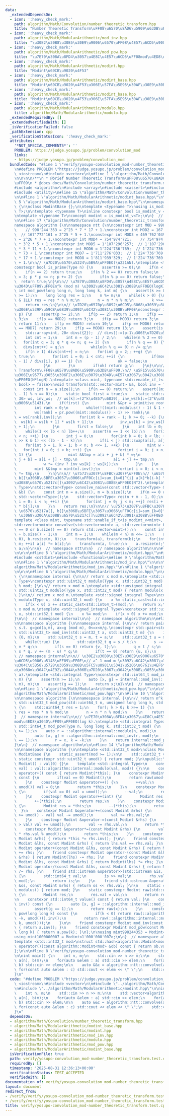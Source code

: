```yaml
---
data:
  _extendedDependsOn:
  - icon: ':heavy_check_mark:'
    path: algorithm/Math/Convolution/number_theoretic_transform.hpp
    title: "Number Theoretic Transform\uFF08\u6570\u8AD6\u5909\u63DB\uFF09"
  - icon: ':heavy_check_mark:'
    path: algorithm/Math/ModularArithmetic/mod_inv.hpp
    title: "\u30E2\u30B8\u30E5\u30E9\u9006\u6570\uFF08\u4E57\u6CD5\u9006\u5143\uFF09"
  - icon: ':heavy_check_mark:'
    path: algorithm/Math/ModularArithmetic/mod_pow.hpp
    title: "\u7E70\u308A\u8FD4\u3057\u4E8C\u4E57\u6CD5\uFF08mod\u4ED8\u304D\uFF09"
  - icon: ':heavy_check_mark:'
    path: algorithm/Math/ModularArithmetic/modint.hpp
    title: "Modint\u69CB\u9020\u4F53"
  - icon: ':heavy_check_mark:'
    path: algorithm/Math/ModularArithmetic/modint_base.hpp
    title: "Modint\u69CB\u9020\u4F53\u306E\u57FA\u5E95\u30AF\u30E9\u30B9"
  - icon: ':heavy_check_mark:'
    path: algorithm/Math/ModularArithmetic/modint_base.hpp
    title: "Modint\u69CB\u9020\u4F53\u306E\u57FA\u5E95\u30AF\u30E9\u30B9"
  - icon: ':heavy_check_mark:'
    path: algorithm/Math/ModularArithmetic/modulo.hpp
    title: algorithm/Math/ModularArithmetic/modulo.hpp
  _extendedRequiredBy: []
  _extendedVerifiedWith: []
  _isVerificationFailed: false
  _pathExtension: cpp
  _verificationStatusIcon: ':heavy_check_mark:'
  attributes:
    '*NOT_SPECIAL_COMMENTS*': ''
    PROBLEM: https://judge.yosupo.jp/problem/convolution_mod
    links:
    - https://judge.yosupo.jp/problem/convolution_mod
  bundledCode: "#line 1 \"verify/yosupo-convolution_mod-number_theoretic_transform.test.cpp\"\
    \n#define PROBLEM \"https://judge.yosupo.jp/problem/convolution_mod\"\n\n#include\
    \ <iostream>\n#include <vector>\n\n#line 1 \"algorithm/Math/Convolution/number_theoretic_transform.hpp\"\
    \n\n\n\n/**\n * @brief Number Theoretic Transform\uFF08\u6570\u8AD6\u5909\u63DB\
    \uFF09\n * @docs docs/Math/Convolution/number_theoretic_transform.md\n */\n\n\
    #include <algorithm>\n#include <array>\n#include <cassert>\n#include <type_traits>\n\
    #include <utility>\n#line 15 \"algorithm/Math/Convolution/number_theoretic_transform.hpp\"\
    \n\n#line 1 \"algorithm/Math/ModularArithmetic/modint_base.hpp\"\n\n\n\n#line\
    \ 5 \"algorithm/Math/ModularArithmetic/modint_base.hpp\"\n\nnamespace algorithm\
    \ {\n\nclass ModintBase {};\n\ntemplate <typename T>\nusing is_modint = std::is_base_of<ModintBase,\
    \ T>;\n\ntemplate <typename T>\ninline constexpr bool is_modint_v = is_modint<T>::value;\n\
    \ntemplate <typename T>\nconcept modint = is_modint_v<T>;\n\n}  // namespace algorithm\n\
    \n\n#line 17 \"algorithm/Math/Convolution/number_theoretic_transform.hpp\"\n\n\
    namespace algorithm {\n\nnamespace ntt {\n\nconstexpr int MOD = 998'244'353; \
    \    // 998'244'353 = 2^23 * 7 * 17 + 1.\nconstexpr int MOD2 = 167'772'161;  \
    \  // 167'772'161 = 2^25 * 5 + 1.\nconstexpr int MOD3 = 469'762'049;    // 469'762'049\
    \ = 2^26 * 7 + 1.\nconstexpr int MOD4 = 754'974'721;    // 754'974'721 = 2^24\
    \ * 3^2 * 5 + 1.\nconstexpr int MOD5 = 1'107'296'257;  // 1'107'296'257 = 2^25\
    \ * 3 * 11 + 1.\nconstexpr int MOD6 = 1'224'736'769;  // 1'224'736'769 = 2^24\
    \ * 73 + 1.\nconstexpr int MOD7 = 1'711'276'033;  // 1'224'736'769 = 2^25 * 3\
    \ * 17 + 1.\nconstexpr int MOD8 = 1'811'939'329;  // 1'224'736'769 = 2^26 * 3^3\
    \ + 1.\n\n// \u7D20\u6570\u5224\u5B9A\uFF0EO(\u221AN).\ntemplate <typename Type>\n\
    constexpr bool is_prime(Type n) {\n    assert(n >= 0);\n    if(n < 2) return false;\n\
    \    if(n == 2) return true;\n    if(n % 2 == 0) return false;\n    for(Type p\
    \ = 3; p * p <= n; p += 2) {\n        if(n % p == 0) return false;\n    }\n  \
    \  return true;\n}\n\n// \u7E70\u308A\u8FD4\u3057\u4E8C\u4E57\u6CD5\uFF08mod\u4ED8\
    \u304D\uFF09\uFF0En^k (mod m) \u3092\u6C42\u3081\u308B\uFF0EO(logK).\nconstexpr\
    \ int mod_pow(long long n, long long k, int m) {\n    assert(k >= 0);\n    assert(m\
    \ >= 1);\n    long long res = 1;\n    n %= m;\n    while(k > 0) {\n        if(k\
    \ & 1LL) res = res * n % m;\n        n = n * n % m;\n        k >>= 1;\n    }\n\
    \    return res;\n}\n\n// \u7D20\u6570p\u3092\u6CD5\u3068\u3059\u308B\u6700\u5C0F\
    \u306E\u539F\u59CB\u6839\u3092\u6C42\u3081\u308B\uFF0E\nconstexpr int primitive_root(int\
    \ p) {\n    assert(p >= 2);\n    if(p == 2) return 1;\n    if(p == MOD) return\
    \ 3;\n    if(p == MOD2) return 3;\n    if(p == MOD3) return 3;\n    if(p == MOD4)\
    \ return 11;\n    if(p == MOD5) return 10;\n    if(p == MOD6) return 3;\n    if(p\
    \ == MOD7) return 29;\n    if(p == MOD8) return 13;\n    assert(is_prime(p));\n\
    \    std::array<int, 20> divs({2});  // divs[]:=(p-1\u306E\u7D20\u56E0\u6570).\n\
    \    int cnt = 1;\n    int n = (p - 1) / 2;\n    while(n % 2 == 0) n /= 2;\n \
    \   for(int q = 3; q * q <= n; q += 2) {\n        if(n % q == 0) {\n         \
    \   divs[cnt++] = q;\n            while(n % q == 0) n /= q;\n        }\n    }\n\
    \    if(n > 1) divs[cnt++] = n;\n    for(int g = 2;; ++g) {\n        bool ok =\
    \ true;\n        for(int i = 0; i < cnt; ++i) {\n            if(mod_pow(g, (p\
    \ - 1) / divs[i], p) == 1) {\n                ok = false;\n                break;\n\
    \            }\n        }\n        if(ok) return g;\n    }\n}\n\n// Number Theoretic\
    \ Transform\uFF08\u6570\u8AD6\u5909\u63DB\uFF09.\n// \u5F15\u6570\u306E\u6570\u5217\
    \u306E\u9577\u3055\u306F2\u306E\u3079\u304D\u4E57\u3067\u3042\u308B\u3053\u3068\
    \uFF0EO(N*logN).\ntemplate <class mint, typename std::enable_if_t<is_modint_v<mint>,\
    \ bool> = false>\nvoid transform(std::vector<mint> &a, bool inv = false) {\n \
    \   const int n = a.size();\n    if(n == 0) return;\n    assert((mint::modulus()\
    \ - 1) % n == 0);\n    static bool first = true;\n    static std::array<mint,\
    \ 30> ws, inv_ws;  // ws[k]:=(2^k\u4E57\u6839), inv_ws[k]:=(2^k\u4E57\u6839\u306E\
    \u9006\u5143).\n    if(first) {\n        mint &&pr = primitive_root(mint::modulus());\n\
    \        int rank = 0;\n        while(!((mint::modulus() - 1) & 1 << rank)) rank++;\n\
    \        ws[rank] = pr.pow((mint::modulus() - 1) >> rank);\n        inv_ws[rank]\
    \ = ws[rank].inv();\n        for(int k = rank - 1; k >= 0; --k) {\n          \
    \  ws[k] = ws[k + 1] * ws[k + 1];\n            inv_ws[k] = inv_ws[k + 1] * inv_ws[k\
    \ + 1];\n        }\n        first = false;\n    }\n    int lb = 0;  // lb:=log2(n).\n\
    \    while(1 << lb < n) lb++;\n    assert(n == 1 << lb);\n    for(int i = 0; i\
    \ < n; ++i) {\n        int j = 0;\n        for(int k = 0; k < lb; ++k) j |= (i\
    \ >> k & 1) << (lb - 1 - k);\n        if(i < j) std::swap(a[i], a[j]);\n    }\n\
    \    for(int b = 1, k = 1; b < n; b <<= 1, ++k) {\n        mint w = 1;\n     \
    \   for(int i = 0; i < b; ++i) {\n            for(int j = 0; j < n; j += b <<\
    \ 1) {\n                mint &&tmp = a[i + j + b] * w;\n                a[i +\
    \ j + b] = a[i + j] - tmp;\n                a[i + j] += tmp;\n            }\n\
    \            w *= (inv ? inv_ws[k] : ws[k]);\n        }\n    }\n    if(inv) {\n\
    \        mint &&tmp = mint(n).inv();\n        for(int i = 0; i < n; ++i) a[i]\
    \ *= tmp;\n    }\n}\n\n// \u7573\u307F\u8FBC\u307F\uFF0E\n// \u6570\u5217a[],\
    \ b[]\u306B\u5BFE\u3057\u3066\uFF0Cc[i]=sum_{k=0}^{i} a[k]*b[i-k] \u3068\u306A\
    \u308B\u6570\u5217c[]\u3092\u6C42\u3081\u308B\uFF0EO(N^2).\ntemplate <typename\
    \ Type>\nstd::vector<Type> convolve_naive(const std::vector<Type> &a, const std::vector<Type>\
    \ &b) {\n    const int n = a.size(), m = b.size();\n    if(n == 0 or m == 0) return\
    \ std::vector<Type>();\n    std::vector<Type> res(n + m - 1, 0);\n    for(int\
    \ i = 0; i < n; ++i) {\n        for(int j = 0; j < m; ++j) res[i + j] += a[i]\
    \ * b[j];\n    }\n    return res;\n}\n\n// \u7573\u307F\u8FBC\u307F\uFF0E\n//\
    \ \u6570\u5217a[], b[]\u306B\u5BFE\u3057\u3066\uFF0Cc[i]=sum_{k=0}^{i} a[k]*b[i-k]\
    \ \u3068\u306A\u308B\u6570\u5217c[]\u3092\u6C42\u3081\u308B\uFF0EO(N*logN).\n\
    template <class mint, typename std::enable_if_t<is_modint_v<mint>, bool> = false>\n\
    std::vector<mint> convolve(std::vector<mint> a, std::vector<mint> b) {\n    if(a.size()\
    \ == 0 or b.size() == 0) return std::vector<mint>();\n    const int n = a.size()\
    \ + b.size() - 1;\n    int m = 1;\n    while(m < n) m <<= 1;\n    a.resize(m,\
    \ 0), b.resize(m, 0);\n    transform(a), transform(b);\n    for(int i = 0; i <\
    \ m; ++i) a[i] *= b[i];\n    transform(a, true);\n    a.resize(n);\n    return\
    \ a;\n}\n\n}  // namespace ntt\n\n}  // namespace algorithm\n\n\n#line 1 \"algorithm/Math/ModularArithmetic/modint.hpp\"\
    \n\n\n\n#line 5 \"algorithm/Math/ModularArithmetic/modint.hpp\"\n#include <concepts>\n\
    #include <cstdint>\n#include <functional>\n#line 9 \"algorithm/Math/ModularArithmetic/modint.hpp\"\
    \n\n#line 1 \"algorithm/Math/ModularArithmetic/mod_inv.hpp\"\n\n\n\n#line 8 \"\
    algorithm/Math/ModularArithmetic/mod_inv.hpp\"\n\n#line 1 \"algorithm/Math/ModularArithmetic/modulo.hpp\"\
    \n\n\n\n#line 6 \"algorithm/Math/ModularArithmetic/modulo.hpp\"\n\nnamespace algorithm\
    \ {\n\nnamespace internal {\n\n// return x mod m.\ntemplate <std::unsigned_integral\
    \ Type>\nconstexpr std::uint32_t modulo(Type x, std::uint32_t mod) { return x\
    \ % mod; }\n\n// return x mod m.\ntemplate <std::unsigned_integral Type>\nconstexpr\
    \ std::uint32_t modulo(Type x, std::int32_t mod) { return modulo(x, static_cast<std::uint32_t>(mod));\
    \ }\n\n// return x mod m.\ntemplate <std::signed_integral Type>\nconstexpr std::uint32_t\
    \ modulo(Type x, std::uint32_t mod) {\n    x %= static_cast<std::int64_t>(mod);\n\
    \    if(x < 0) x += static_cast<std::int64_t>(mod);\n    return x;\n}\n\n// return\
    \ x mod m.\ntemplate <std::signed_integral Type>\nconstexpr std::uint32_t modulo(Type\
    \ x, std::int32_t mod) {\n    x %= mod;\n    if(x < 0) x += mod;\n    return x;\n\
    }\n\n}  // namespace internal\n\n}  // namespace algorithm\n\n\n#line 10 \"algorithm/Math/ModularArithmetic/mod_inv.hpp\"\
    \n\nnamespace algorithm {\n\nnamespace internal {\n\n// return pair of (x, g)\
    \ s.t. g=gcd(a,m), ax=g (mod m), 0<=x<m/g.\nconstexpr std::pair<std::uint32_t,\
    \ std::uint32_t> mod_inv(std::uint32_t a, std::uint32_t m) {\n    if(a == 0) return\
    \ {0, m};\n    std::uint32_t s = m, t = a;\n    std::uint32_t u = m, v = 1;\n\
    \    while(true) {\n        std::uint32_t q = s / t;\n        s -= t * q, u -=\
    \ v * q;\n        if(s == 0) return {v, t};\n        q = t / s;\n        t -=\
    \ s * q, v += (m - u) * q;\n        if(t == 0) return {u, s};\n    }\n}\n\n} \
    \ // namespace internal\n\n// \u30E2\u30B8\u30E5\u30E9\u9006\u6570\uFF08\u4E57\
    \u6CD5\u9006\u5143\uFF09\uFF0E\n// a^-1 mod m \u3092\u6C42\u3081\u308B\uFF0E\u89E3\
    \u304C\u5B58\u5728\u3059\u308B\u5FC5\u8981\u5341\u5206\u6761\u4EF6\u306F\uFF0C\
    a\u3068m\u304C\u4E92\u3044\u306B\u7D20\u3067\u3042\u308B\u3053\u3068\uFF0EO(log\
    \ a).\ntemplate <std::integral Type>\nconstexpr std::int64_t mod_inv(Type a, std::int32_t\
    \ m) {\n    assert(m >= 1);\n    auto [x, g] = internal::mod_inv(::algorithm::internal::modulo(a,\
    \ m), m);\n    assert(g == 1);\n    return x;\n}\n\n}  // namespace algorithm\n\
    \n\n#line 1 \"algorithm/Math/ModularArithmetic/mod_pow.hpp\"\n\n\n\n#line 7 \"\
    algorithm/Math/ModularArithmetic/mod_pow.hpp\"\n\n#line 10 \"algorithm/Math/ModularArithmetic/mod_pow.hpp\"\
    \n\nnamespace algorithm {\n\nnamespace internal {\n\n// return n^k mod m.\nconstexpr\
    \ std::uint32_t mod_pow(std::uint64_t n, unsigned long long k, std::uint32_t mod)\
    \ {\n    std::uint64_t res = 1;\n    for(; k > 0; k >>= 1) {\n        if(k & 1ULL)\
    \ res = res * n % mod;\n        n = n * n % mod;\n    }\n    return res;\n}\n\n\
    }  // namespace internal\n\n// \u7E70\u308A\u8FD4\u3057\u4E8C\u4E57\u6CD5\uFF08\
    mod\u4ED8\u304D\uFF09\uFF0EO(log k).\ntemplate <std::integral Type>\nconstexpr\
    \ std::int64_t mod_pow(Type n, long long k, std::int32_t mod) {\n    assert(mod\
    \ >= 1);\n    auto r = ::algorithm::internal::modulo(n, mod);\n    if(k < 0) {\n\
    \        auto [x, g] = ::algorithm::internal::mod_inv(r, mod);\n        assert(g\
    \ == 1);\n        r = x, k = -k;\n    }\n    return internal::mod_pow(r, k, mod);\n\
    }\n\n}  // namespace algorithm\n\n\n#line 14 \"algorithm/Math/ModularArithmetic/modint.hpp\"\
    \n\nnamespace algorithm {\n\ntemplate <std::int32_t mod>\nclass Modint : public\
    \ ModintBase {\n    static_assert(mod >= 1);\n\n    std::uint32_t val;\n\n   \
    \ static constexpr std::uint32_t umod() { return mod; }\n\npublic:\n    constexpr\
    \ Modint() : val(0) {}\n    template <std::integral Type>\n    constexpr Modint(Type\
    \ val) : val(::algorithm::internal::modulo(val, mod)) {}\n\n    constexpr Modint\
    \ operator+() const { return Modint(*this); }\n    constexpr Modint operator-()\
    \ const {\n        if(val == 0) Modint();\n        return raw(umod() - val);\n\
    \    }\n    constexpr Modint &operator++() {\n        ++val;\n        if(val ==\
    \ umod()) val = 0;\n        return *this;\n    }\n    constexpr Modint &operator--()\
    \ {\n        if(val == 0) val = umod();\n        --val;\n        return *this;\n\
    \    }\n    constexpr Modint operator++(int) {\n        Modint res = *this;\n\
    \        ++(*this);\n        return res;\n    }\n    constexpr Modint operator--(int)\
    \ {\n        Modint res = *this;\n        --(*this);\n        return res;\n  \
    \  }\n    constexpr Modint &operator+=(const Modint &rhs) {\n        if(rhs.val\
    \ >= umod() - val) val -= umod();\n        val += rhs.val;\n        return *this;\n\
    \    }\n    constexpr Modint &operator-=(const Modint &rhs) {\n        if(rhs.val\
    \ > val) val += umod();\n        val -= rhs.val;\n        return *this;\n    }\n\
    \    constexpr Modint &operator*=(const Modint &rhs) {\n        val = static_cast<std::uint64_t>(val)\
    \ * rhs.val % umod();\n        return *this;\n    }\n    constexpr Modint &operator/=(const\
    \ Modint &rhs) { return *this *= rhs.inv(); }\n\n    friend constexpr bool operator==(const\
    \ Modint &lhs, const Modint &rhs) { return lhs.val == rhs.val; }\n    friend constexpr\
    \ Modint operator+(const Modint &lhs, const Modint &rhs) { return Modint(lhs)\
    \ += rhs; }\n    friend constexpr Modint operator-(const Modint &lhs, const Modint\
    \ &rhs) { return Modint(lhs) -= rhs; }\n    friend constexpr Modint operator*(const\
    \ Modint &lhs, const Modint &rhs) { return Modint(lhs) *= rhs; }\n    friend constexpr\
    \ Modint operator/(const Modint &lhs, const Modint &rhs) { return Modint(lhs)\
    \ /= rhs; }\n    friend std::istream &operator>>(std::istream &is, Modint &rhs)\
    \ {\n        std::int64_t val;\n        is >> val;\n        rhs.val = ::algorithm::internal::modulo(val,\
    \ mod);\n        return is;\n    }\n    friend std::ostream &operator<<(std::ostream\
    \ &os, const Modint &rhs) { return os << rhs.val; }\n\n    static constexpr std::int32_t\
    \ modulus() { return mod; }\n    static constexpr Modint raw(std::uint32_t val)\
    \ {\n        Modint res;\n        res.val = val;\n        return res;\n    }\n\
    \n    constexpr std::int64_t value() const { return val; }\n    constexpr Modint\
    \ inv() const {\n        auto [x, g] = ::algorithm::internal::mod_inv(val, umod());\n\
    \        assert(g == 1);\n        return raw(x);\n    }\n    constexpr Modint\
    \ pow(long long k) const {\n        if(k < 0) return raw(::algorithm::internal::mod_pow(val,\
    \ -k, umod())).inv();\n        return raw(::algorithm::internal::mod_pow(val,\
    \ k, umod()));\n    }\n\n    friend constexpr Modint mod_inv(const Modint &a)\
    \ { return a.inv(); }\n    friend constexpr Modint mod_pow(const Modint &a, long\
    \ long k) { return a.pow(k); }\n};\n\nusing mint998244353 = Modint<998'244'353>;\n\
    using mint1000000007 = Modint<1'000'000'007>;\n\n}  // namespace algorithm\n\n\
    template <std::int32_t mod>\nstruct std::hash<algorithm::Modint<mod>> {\n    std::size_t\
    \ operator()(const algorithm::Modint<mod> &ob) const { return ob.value(); }\n\
    };\n\n\n#line 8 \"verify/yosupo-convolution_mod-number_theoretic_transform.test.cpp\"\
    \n\nint main() {\n    int n, m;\n    std::cin >> n >> m;\n\n    std::vector<algorithm::mint998244353>\
    \ a(n), b(m);\n    for(auto &elem : a) std::cin >> elem;\n    for(auto &elem :\
    \ b) std::cin >> elem;\n\n    auto &&c = algorithm::ntt::convolve(a, b);\n   \
    \ for(const auto &elem : c) std::cout << elem << \" \";\n    std::cout << std::endl;\n\
    }\n"
  code: "#define PROBLEM \"https://judge.yosupo.jp/problem/convolution_mod\"\n\n#include\
    \ <iostream>\n#include <vector>\n\n#include \"../algorithm/Math/Convolution/number_theoretic_transform.hpp\"\
    \n#include \"../algorithm/Math/ModularArithmetic/modint.hpp\"\n\nint main() {\n\
    \    int n, m;\n    std::cin >> n >> m;\n\n    std::vector<algorithm::mint998244353>\
    \ a(n), b(m);\n    for(auto &elem : a) std::cin >> elem;\n    for(auto &elem :\
    \ b) std::cin >> elem;\n\n    auto &&c = algorithm::ntt::convolve(a, b);\n   \
    \ for(const auto &elem : c) std::cout << elem << \" \";\n    std::cout << std::endl;\n\
    }\n"
  dependsOn:
  - algorithm/Math/Convolution/number_theoretic_transform.hpp
  - algorithm/Math/ModularArithmetic/modint_base.hpp
  - algorithm/Math/ModularArithmetic/modint.hpp
  - algorithm/Math/ModularArithmetic/mod_inv.hpp
  - algorithm/Math/ModularArithmetic/modulo.hpp
  - algorithm/Math/ModularArithmetic/mod_pow.hpp
  - algorithm/Math/ModularArithmetic/modint_base.hpp
  isVerificationFile: true
  path: verify/yosupo-convolution_mod-number_theoretic_transform.test.cpp
  requiredBy: []
  timestamp: '2025-08-31 12:36:13+00:00'
  verificationStatus: TEST_ACCEPTED
  verifiedWith: []
documentation_of: verify/yosupo-convolution_mod-number_theoretic_transform.test.cpp
layout: document
redirect_from:
- /verify/verify/yosupo-convolution_mod-number_theoretic_transform.test.cpp
- /verify/verify/yosupo-convolution_mod-number_theoretic_transform.test.cpp.html
title: verify/yosupo-convolution_mod-number_theoretic_transform.test.cpp
---
```

